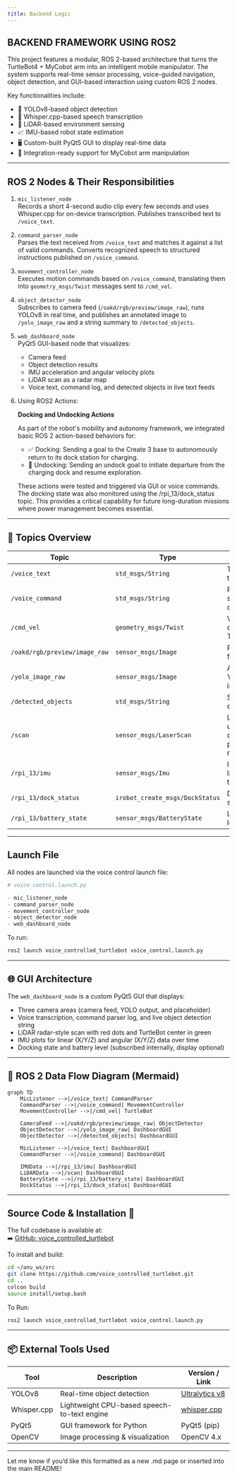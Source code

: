 ```yaml
---
title: Backend Logic
---
```


## BACKEND FRAMEWORK USING ROS2 

This project features a modular, ROS 2-based architecture that turns the TurtleBot4 + MyCobot arm into an intelligent mobile manipulator. The system supports real-time sensor processing, voice-guided navigation, object detection, and GUI-based interaction using custom ROS 2 nodes.

Key functionalities include:

- 🎯 YOLOv8-based object detection
- 🎤 Whisper.cpp-based speech transcription
- 📡 LiDAR-based environment sensing
- 📈 IMU-based robot state estimation
- 🖥️ Custom-built PyQt5 GUI to display real-time data
- 🤖 Integration-ready support for MyCobot arm manipulation

---

## ROS 2 Nodes & Their Responsibilities

1. `mic_listener_node`  
Records a short 4-second audio clip every few seconds and uses Whisper.cpp for on-device transcription. Publishes transcribed text to `/voice_text`.

2. `command_parser_node`  
Parses the text received from `/voice_text` and matches it against a list of valid commands. Converts recognized speech to structured instructions published on `/voice_command`.

3. `movement_controller_node`  
Executes motion commands based on `/voice_command`, translating them into `geometry_msgs/Twist` messages sent to `/cmd_vel`.

4. `object_detector_node`  
Subscribes to camera feed (`/oakd/rgb/preview/image_raw`), runs YOLOv8 in real time, and publishes an annotated image to `/yolo_image_raw` and a string summary to `/detected_objects`.

5. `web_dashboard_node`  
    PyQt5 GUI-based node that visualizes:
    - Camera feed
    - Object detection results
    - IMU acceleration and angular velocity plots
    - LiDAR scan as a radar map
    - Voice text, command log, and detected objects in live text feeds
6. Using ROS2 Actions:

    **Docking and Undocking Actions**
    
    As part of the robot's mobility and autonomy framework, we integrated basic ROS 2 action-based behaviors for:
    
    - ✅ Docking: Sending a goal to the Create 3 base to autonomously return to its dock station for charging.
    - 🔄 Undocking: Sending an undock goal to initiate departure from the charging dock and resume exploration.
    
    These actions were tested and triggered via GUI or voice commands. The docking state was also monitored using the /rpi_13/dock_status topic. This provides a critical capability for future long-duration missions where power management becomes essential.

---

## 🔁 Topics Overview

| Topic                        | Type                        | Description                                      |
|-----------------------------|-----------------------------|--------------------------------------------------|
| `/voice_text`               | `std_msgs/String`           | Transcribed text from mic                        |
| `/voice_command`            | `std_msgs/String`           | Parsed structured command                        |
| `/cmd_vel`                  | `geometry_msgs/Twist`       | Velocity command to TurtleBot                    |
| `/oakd/rgb/preview/image_raw` | `sensor_msgs/Image`        | RGB camera feed                                  |
| `/yolo_image_raw`           | `sensor_msgs/Image`         | Annotated YOLO output image                      |
| `/detected_objects`         | `std_msgs/String`           | Summary of objects seen                          |
| `/scan`                     | `sensor_msgs/LaserScan`     | LiDAR data used for obstacle proximity map       |
| `/rpi_13/imu`               | `sensor_msgs/Imu`           | IMU data for linear/angular tracking             |
| `/rpi_13/dock_status`       | `irobot_create_msgs/DockStatus` | Docking state                            |
| `/rpi_13/battery_state`     | `sensor_msgs/BatteryState`  | Live battery level info                          |

---

## Launch File

All nodes are launched via the voice control launch file:

```python
# voice_control.launch.py

- mic_listener_node
- command_parser_node
- movement_controller_node
- object_detector_node
- web_dashboard_node
```

To run:

```bash
ros2 launch voice_controlled_turtlebot voice_control.launch.py
```

---

## 🌐 GUI Architecture

The `web_dashboard_node` is a custom PyQt5 GUI that displays:

- Three camera areas (camera feed, YOLO output, and placeholder)
- Voice transcription, command parser log, and live object detection string
- LiDAR radar-style scan with red dots and TurtleBot center in green
- IMU plots for linear (X/Y/Z) and angular (X/Y/Z) data over time
- Docking state and battery level (subscribed internally, display optional)

---

## 🔄 ROS 2 Data Flow Diagram (Mermaid)

```mermaid
graph TD
    MicListener -->|/voice_text| CommandParser
    CommandParser -->|/voice_command| MovementController
    MovementController -->|/cmd_vel| TurtleBot

    CameraFeed -->|/oakd/rgb/preview/image_raw| ObjectDetector
    ObjectDetector -->|/yolo_image_raw| DashboardGUI
    ObjectDetector -->|/detected_objects| DashboardGUI

    MicListener -->|/voice_text| DashboardGUI
    CommandParser -->|/voice_command| DashboardGUI

    IMUData -->|/rpi_13/imu| DashboardGUI
    LiDARData -->|/scan| DashboardGUI
    BatteryState -->|/rpi_13/battery_state| DashboardGUI
    DockStatus -->|/rpi_13/dock_status| DashboardGUI
```

---

## Source Code & Installation 📁 

The full codebase is available at:  
➡️ [GitHub: voice_controlled_turtlebot](https://github.com/anushka002/voice_controlled_turtlebot)

To install and build:

```bash
cd ~/anu_ws/src
git clone https://github.com/voice_controlled_turtlebot.git
cd ..
colcon build
source install/setup.bash
```

To Run:
```
ros2 launch voice_controlled_turtlebot voice_control.launch.py
```
---

## 📦 External Tools Used

| Tool          | Description                                 | Version / Link                                |
|---------------|---------------------------------------------|-----------------------------------------------|
| YOLOv8        | Real-time object detection                  | [Ultralytics v8](https://github.com/ultralytics/ultralytics) |
| Whisper.cpp   | Lightweight CPU-based speech-to-text engine | [whisper.cpp](https://github.com/ggerganov/whisper.cpp) |
| PyQt5         | GUI framework for Python                    | PyQt5 (pip)                                    |
| OpenCV        | Image processing & visualization            | OpenCV 4.x                                     |

---

Let me know if you’d like this formatted as a new .md page or inserted into the main README!
